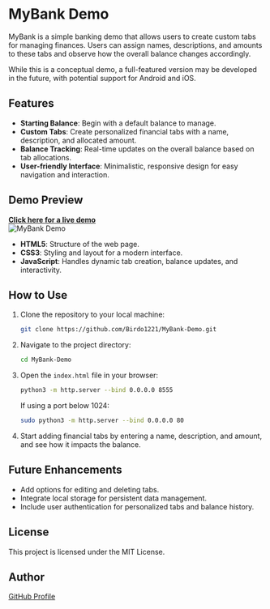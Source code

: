# MyBank Demo

MyBank is a simple banking demo that allows users to create custom tabs for managing finances. Users can assign names, descriptions, and amounts to these tabs and observe how the overall balance changes accordingly.

While this is a conceptual demo, a full-featured version may be developed in the future, with potential support for Android and iOS.

## Features

- **Starting Balance**: Begin with a default balance to manage.
- **Custom Tabs**: Create personalized financial tabs with a name, description, and allocated amount.
- **Balance Tracking**: Real-time updates on the overall balance based on tab allocations.
- **User-friendly Interface**: Minimalistic, responsive design for easy navigation and interaction.

## Demo Preview
**[Click here for a live demo](https://appdemo.birdo.ovh)**  
![MyBank Demo](https://github.com/user-attachments/assets/ded59947-a449-4fea-850f-33472b32c815)

- **HTML5**: Structure of the web page.
- **CSS3**: Styling and layout for a modern interface.
- **JavaScript**: Handles dynamic tab creation, balance updates, and interactivity.

## How to Use

1. Clone the repository to your local machine:
    ```bash
    git clone https://github.com/Birdo1221/MyBank-Demo.git
    ```

2. Navigate to the project directory:
    ```bash
    cd MyBank-Demo
    ```

3. Open the `index.html` file in your browser:
    ```bash
    python3 -m http.server --bind 0.0.0.0 8555
    ```
   If using a port below 1024:
    ```bash
    sudo python3 -m http.server --bind 0.0.0.0 80
    ```

4. Start adding financial tabs by entering a name, description, and amount, and see how it impacts the balance.

## Future Enhancements

- Add options for editing and deleting tabs.
- Integrate local storage for persistent data management.
- Include user authentication for personalized tabs and balance history.

## License

This project is licensed under the MIT License.

## Author

[GitHub Profile](https://github.com/Birdo1221)

